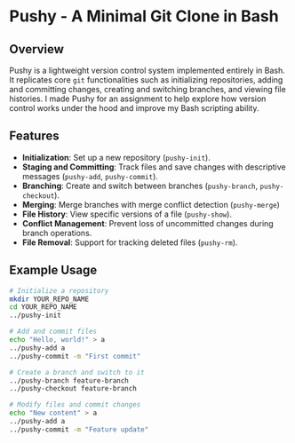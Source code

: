 # Pushy - A Minimal Git Clone in Bash

## Overview
Pushy is a lightweight version control system implemented entirely in Bash. It replicates core `git` functionalities such as initializing repositories, adding and committing changes, creating and switching branches, and viewing file histories. I made Pushy for an assignment to help explore how version control works under the hood and improve my Bash scripting ability.

## Features
- **Initialization**: Set up a new repository (`pushy-init`).
- **Staging and Committing**: Track files and save changes with descriptive messages (`pushy-add`, `pushy-commit`).
- **Branching**: Create and switch between branches (`pushy-branch`, `pushy-checkout`).
- **Merging**: Merge branches with merge conflict detection (`pushy-merge`)
- **File History**: View specific versions of a file (`pushy-show`).
- **Conflict Management**: Prevent loss of uncommitted changes during branch operations.
- **File Removal**: Support for tracking deleted files (`pushy-rm`).

## Example Usage
```bash
# Initialize a repository
mkdir YOUR_REPO_NAME
cd YOUR_REPO_NAME
../pushy-init

# Add and commit files
echo "Hello, world!" > a
../pushy-add a
../pushy-commit -m "First commit"

# Create a branch and switch to it
../pushy-branch feature-branch
../pushy-checkout feature-branch

# Modify files and commit changes
echo "New content" > a
../pushy-add a
../pushy-commit -m "Feature update"
